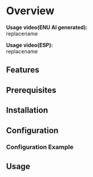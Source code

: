 # Overview

**Usage video(ENU AI generated):** <br> 
replacename

**Usage video(ESP):** <br> 
replacename<br>

## Features

## Prerequisites

## Installation

## Configuration

### Configuration Example

## Usage
